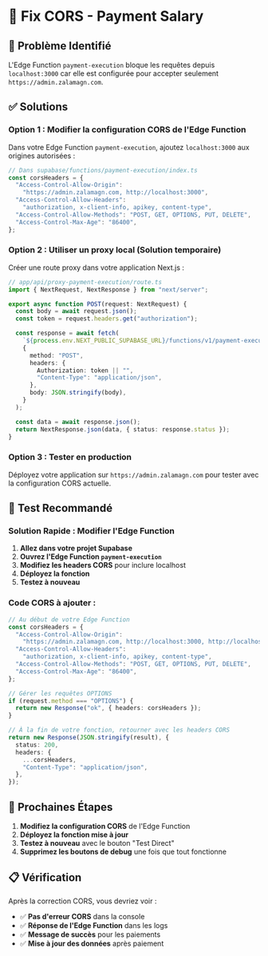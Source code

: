 # 🔧 Fix CORS - Payment Salary

## 🚨 Problème Identifié

L'Edge Function `payment-execution` bloque les requêtes depuis `localhost:3000` car elle est configurée pour accepter seulement `https://admin.zalamagn.com`.

## ✅ Solutions

### **Option 1 : Modifier la configuration CORS de l'Edge Function**

Dans votre Edge Function `payment-execution`, ajoutez `localhost:3000` aux origines autorisées :

```typescript
// Dans supabase/functions/payment-execution/index.ts
const corsHeaders = {
  "Access-Control-Allow-Origin":
    "https://admin.zalamagn.com, http://localhost:3000",
  "Access-Control-Allow-Headers":
    "authorization, x-client-info, apikey, content-type",
  "Access-Control-Allow-Methods": "POST, GET, OPTIONS, PUT, DELETE",
  "Access-Control-Max-Age": "86400",
};
```

### **Option 2 : Utiliser un proxy local (Solution temporaire)**

Créer une route proxy dans votre application Next.js :

```typescript
// app/api/proxy-payment-execution/route.ts
import { NextRequest, NextResponse } from "next/server";

export async function POST(request: NextRequest) {
  const body = await request.json();
  const token = request.headers.get("authorization");

  const response = await fetch(
    `${process.env.NEXT_PUBLIC_SUPABASE_URL}/functions/v1/payment-execution`,
    {
      method: "POST",
      headers: {
        Authorization: token || "",
        "Content-Type": "application/json",
      },
      body: JSON.stringify(body),
    }
  );

  const data = await response.json();
  return NextResponse.json(data, { status: response.status });
}
```

### **Option 3 : Tester en production**

Déployez votre application sur `https://admin.zalamagn.com` pour tester avec la configuration CORS actuelle.

## 🧪 Test Recommandé

### **Solution Rapide : Modifier l'Edge Function**

1. **Allez dans votre projet Supabase**
2. **Ouvrez l'Edge Function `payment-execution`**
3. **Modifiez les headers CORS** pour inclure localhost
4. **Déployez la fonction**
5. **Testez à nouveau**

### **Code CORS à ajouter :**

```typescript
// Au début de votre Edge Function
const corsHeaders = {
  "Access-Control-Allow-Origin":
    "https://admin.zalamagn.com, http://localhost:3000, http://localhost:3001",
  "Access-Control-Allow-Headers":
    "authorization, x-client-info, apikey, content-type",
  "Access-Control-Allow-Methods": "POST, GET, OPTIONS, PUT, DELETE",
  "Access-Control-Max-Age": "86400",
};

// Gérer les requêtes OPTIONS
if (request.method === "OPTIONS") {
  return new Response("ok", { headers: corsHeaders });
}

// À la fin de votre fonction, retourner avec les headers CORS
return new Response(JSON.stringify(result), {
  status: 200,
  headers: {
    ...corsHeaders,
    "Content-Type": "application/json",
  },
});
```

## 🎯 Prochaines Étapes

1. **Modifiez la configuration CORS** de l'Edge Function
2. **Déployez la fonction mise à jour**
3. **Testez à nouveau** avec le bouton "Test Direct"
4. **Supprimez les boutons de debug** une fois que tout fonctionne

## 📋 Vérification

Après la correction CORS, vous devriez voir :

- ✅ **Pas d'erreur CORS** dans la console
- ✅ **Réponse de l'Edge Function** dans les logs
- ✅ **Message de succès** pour les paiements
- ✅ **Mise à jour des données** après paiement
